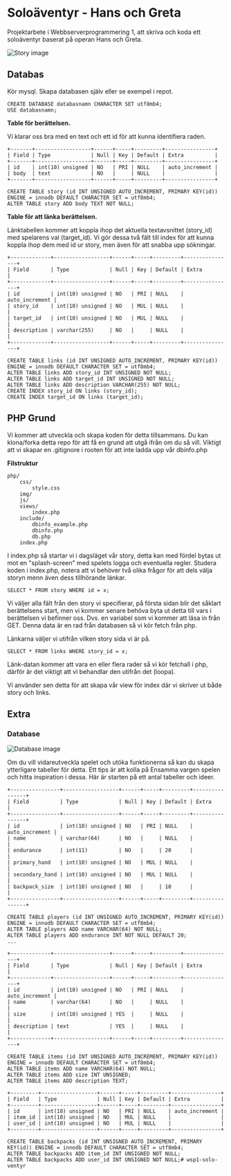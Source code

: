 # Soloäventyr - Hans och Greta

Projektarbete i Webbserverprogrammering 1, att skriva och koda ett soloäventyr baserat på operan Hans och Greta.

![Story image](https://raw.githubusercontent.com/jensnti/wsp1-soloaventyr/master/drawio-story.png)

## Databas

Kör mysql. Skapa databasen själv eller se exempel i repot.

    CREATE DATABASE databasnamn CHARACTER SET utf8mb4;
    USE databasnamn;

**Table för berättelsen.**

Vi klarar oss bra med en text och ett id för att kunna identifiera raden.

    +-------+------------------+------+-----+---------+----------------+
    | Field | Type             | Null | Key | Default | Extra          |
    +-------+------------------+------+-----+---------+----------------+
    | id    | int(10) unsigned | NO   | PRI | NULL    | auto_increment |
    | body  | text             | NO   |     | NULL    |                |
    +-------+------------------+------+-----+---------+----------------+

    CREATE TABLE story (id INT UNSIGNED AUTO_INCREMENT, PRIMARY KEY(id)) ENGINE = innodb DEFAULT CHARACTER SET = utf8mb4;
    ALTER TABLE story ADD body TEXT NOT NULL;

**Table för att länka berättelsen.**

Länktabellen kommer att koppla ihop det aktuella textavsnittet (story_id) med spelarens val (target_id). Vi gör dessa två fält till index för att kunna koppla ihop dem med id ur story, men även för att snabba upp sökningar.

    +-------------+------------------+------+-----+---------+----------------+
    | Field       | Type             | Null | Key | Default | Extra          |
    +-------------+------------------+------+-----+---------+----------------+
    | id          | int(10) unsigned | NO   | PRI | NULL    | auto_increment |
    | story_id    | int(10) unsigned | NO   | MUL | NULL    |                |
    | target_id   | int(10) unsigned | NO   | MUL | NULL    |                |
    | description | varchar(255)     | NO   |     | NULL    |                |
    +-------------+------------------+------+-----+---------+----------------+

    CREATE TABLE links (id INT UNSIGNED AUTO_INCREMENT, PRIMARY KEY(id)) ENGINE = innodb DEFAULT CHARACTER SET = utf8mb4;
    ALTER TABLE links ADD story_id INT UNSIGNED NOT NULL;
    ALTER TABLE links ADD target_id INT UNSIGNED NOT NULL;
    ALTER TABLE links ADD description VARCHAR(255) NOT NULL;
    CREATE INDEX story_id ON links (story_id);
    CREATE INDEX target_id ON links (target_id);

## PHP Grund

Vi kommer att utveckla och skapa koden för detta tillsammans. Du kan klona/forka detta repo för att få en grund att utgå ifrån om du så vill.
Viktigt att vi skapar en .gitignore i rooten för att inte ladda upp vår dbinfo.php

**Filstruktur**

    php/
        css/
            style.css
        img/
        js/
        views/
            index.php
        include/
            dbinfo_example.php
            dbinfo.php
            db.php
        index.php

I index.php så startar vi i dagsläget vår story, detta kan med fördel bytas ut mot en "splash-screen" med spelets logga och eventuella regler.
Studera koden i index.php, notera att vi behöver två olika frågor för att dels välja storyn menn även dess tillhörande länkar.

    SELECT * FROM story WHERE id = x;

Vi väljer alla fält från den story vi specifierar, på första sidan blir det såklart berättelsens start, men vi kommer senare behöva  byta ut detta till vars i berättelsen vi befinner oss. Dvs. en variabel som vi kommer att läsa in från GET.
Denna data är en rad från databasen så vi kör fetch från php.

Länkarna väljer vi utifrån vilken story sida vi är på.

    SELECT * FROM links WHERE story_id = x;

Länk-datan kommer att vara en eller flera rader så vi kör fetchall i php, därför är det viktigt att vi behandlar den utifrån det (loopa).

Vi använder sen detta för att skapa vår view för index där vi skriver ut både story och links.

## Extra

### Database

![Database image](https://raw.githubusercontent.com/jensnti/wsp1-soloaventyr/master/databas.png)

Om du vill vidareutveckla spelet och utöka funktionerna så kan du skapa ytterligare tabeller för detta. Ett tips är att kolla
på Ensamma vargen spelen och hitta inspiration i dessa. Här är starten på ett antal tabeller och ideer.

    +----------------+------------------+------+-----+---------+----------------+
    | Field          | Type             | Null | Key | Default | Extra          |
    +----------------+------------------+------+-----+---------+----------------+
    | id             | int(10) unsigned | NO   | PRI | NULL    | auto_increment |
    | name           | varchar(64)      | NO   |     | NULL    |                |
    | endurance      | int(11)          | NO   |     | 20      |                |
    | primary_hand   | int(10) unsigned | NO   | MUL | NULL    |                |
    | secondary_hand | int(10) unsigned | NO   | MUL | NULL    |                |
    | backpack_size  | int(10) unsigned | NO   |     | 10      |                |
    +----------------+------------------+------+-----+---------+----------------+

    CREATE TABLE players (id INT UNSIGNED AUTO_INCREMENT, PRIMARY KEY(id)) ENGINE = innodb DEFAULT CHARACTER SET = utf8mb4;
    ALTER TABLE players ADD name VARCHAR(64) NOT NULL;
    ALTER TABLE players ADD endurance INT NOT NULL DEFAULT 20;
    ...

    +-------------+------------------+------+-----+---------+----------------+
    | Field       | Type             | Null | Key | Default | Extra          |
    +-------------+------------------+------+-----+---------+----------------+
    | id          | int(10) unsigned | NO   | PRI | NULL    | auto_increment |
    | name        | varchar(64)      | NO   |     | NULL    |                |
    | size        | int(10) unsigned | YES  |     | NULL    |                |
    | description | text             | YES  |     | NULL    |                |
    +-------------+------------------+------+-----+---------+----------------+

    CREATE TABLE items (id INT UNSIGNED AUTO_INCREMENT, PRIMARY KEY(id)) ENGINE = innodb DEFAULT CHARACTER SET = utf8mb4;
    ALTER TABLE items ADD name VARCHAR(64) NOT NULL;
    ALTER TABLE items ADD size INT UNSIGNED;
    ALTER TABLE items ADD description TEXT;

    +---------+------------------+------+-----+---------+----------------+
    | Field   | Type             | Null | Key | Default | Extra          |
    +---------+------------------+------+-----+---------+----------------+
    | id      | int(10) unsigned | NO   | PRI | NULL    | auto_increment |
    | item_id | int(10) unsigned | NO   | MUL | NULL    |                |
    | user_id | int(10) unsigned | NO   | MUL | NULL    |                |
    +---------+------------------+------+-----+---------+----------------+

    CREATE TABLE backpacks (id INT UNSIGNED AUTO_INCREMENT, PRIMARY KEY(id)) ENGINE = innodb DEFAULT CHARACTER SET = utf8mb4;
    ALTER TABLE backpacks ADD item_id INT UNSIGNED NOT NULL;
    ALTER TABLE backpacks ADD user_id INT UNSIGNED NOT NULL;# wsp1-solo-ventyr
